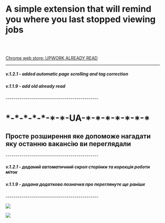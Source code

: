 <h1>A simple extension that will remind you where you last stopped viewing jobs </h1><br>


<br>[Chrome web store: UPWORK ALREADY READ](https://chrome.google.com/webstore/detail/upwork-already-read/ejbaepaapdgjhookdageiidjkffpejpf/related)
<br>

-----------------------------------------------
<h5>v.1.2.1 - added automatic page scrolling and tag correction</h5>
<h5>v.1.1.9 - add old already read</h5>
-----------------------------------------------


<h1>*-*-*-*-*-*-*-UA-*-*-*-*-*-*-*</h1>
<h2>Просте розширення яке допоможе нагадати яку останню вакансію ви переглядали</h2>
-----------------------------------------------
<h5>v.1.2.1 - доданий автоматичний скрол сторінки та корекція роботи міток</h5>
<h5>v.1.1.9 - додана додаткова позначка про переглянуте ще раніше</h5>
-----------------------------------------------

<div style=" display: block;
  margin-left: auto;
  margin-right: auto;" >


![](1.png)

![](3.png)


</div>

